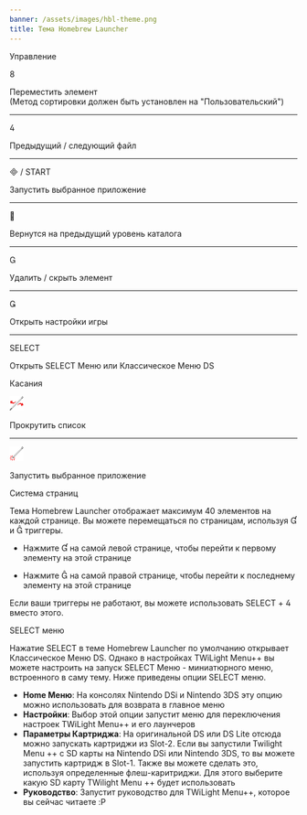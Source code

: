 ```yaml
---
banner: /assets/images/hbl-theme.png
title: Тема Homebrew Launcher
---
```


<div id="button-controls" class="section-title">Управление</div>
<div class="section-body">
    <div class="button-action-group">
        <p class="button-action button">&#xE079;</p>
        <p class="button-action-text">Переместить элемент<br>(Метод сортировки должен быть установлен на "Пользовательский")</p>
    </div>
    <hr>
    <div class="button-action-group">
        <p class="button-action button">&#xE07E;</p>
        <p class="button-action-text">Предыдущий / следующий файл</p>
    </div>
    <hr>
    <div class="button-action-group">
        <p class="button-action"><span class="button">&#xE000; /</span> START</p>
        <p class="button-action-text">Запустить выбранное приложение</p>
    </div>
    <hr>
    <div class="button-action-group">
        <p class="button-action button">&#xE001;</p>
        <p class="button-action-text">Вернутся на предыдущий уровень каталога</p>
    </div>
    <hr>
    <div class="button-action-group">
        <p class="button-action button">&#xE002;</p>
        <p class="button-action-text">Удалить / скрыть элемент</p>
    </div>
    <hr>
    <div class="button-action-group">
        <p class="button-action button">&#xE003;</p>
        <p class="button-action-text">Открыть настройки игры</p>
    </div>
    <hr>
    <div class="button-action-group">
        <p class="button-action">SELECT</p>
        <p class="button-action-text">Открыть SELECT Меню или Классическое Меню DS</p>
    </div>
</div>

<div id="touch-controls" class="section-title">Касания</div>
<div class="section-body">
    <div class="button-action-group">
        <p class="button-action"><img src="/assets/images/left-right.png"></p>
        <p class="button-action-text">Прокрутить список</p>
    </div>
    <hr>
    <div class="button-action-group">
        <p class="button-action"><img src="/assets/images/tap.png"></p>
        <p class="button-action-text">Запустить выбранное приложение</p>
    </div>
    <!-- <hr>
    <div>
        <p>
            If the Sort Method is set to "Custom", you can drag the icon up to move it.
        </p>
    </div> -->
</div>

<div id="page-system" class="section-title">Система страниц</div>
<div class="section-body">
    <p>
        Тема Homebrew Launcher отображает максимум 40 элементов на каждой странице. Вы можете перемещаться по страницам, используя &#xE004; и &#xE005; триггеры.
    </p>
    <ul>
        <li><p>Нажмите &#xE004; на самой левой странице, чтобы перейти к первому элементу на этой странице</p></li>
        <li><p>Нажмите &#xE005; на самой правой странице, чтобы перейти к последнему элементу на этой странице</p></li>
    </ul>
    <p>
        Если ваши триггеры не работают, вы можете использовать SELECT + &#xE07E; вместо этого.
    </p>
</div>

<div id="select-menu" class="section-title">SELECT меню</div>
<div class="section-body">
    <p>
        Нажатие SELECT в теме Homebrew Launcher по умолчанию открывает Классическое Меню DS. Однако в настройках TWiLight Menu++ вы можете настроить на запуск SELECT Меню - миниатюрного меню, встроенного в саму тему. Ниже приведены опции SELECT меню.
    </p>
    <ul>
        <li><strong>Home Меню</strong>: На консолях Nintendo DSi и Nintendo 3DS эту опцию можно использовать для возврата в главное меню</li>
        <li><strong>Настройки</strong>: Выбор этой опции запустит меню для переключения настроек TWiLight Menu++ и его лаунчеров</li>
        <li><strong>Параметры Картриджа</strong>: На оригинальной DS или DS Lite отсюда можно запускать картриджи из Slot-2. Если вы запустили Twilight Menu ++ с SD карты на Nintendo DSi или Nintendo 3DS, то вы можете запустить картридж в Slot-1. Также вы можете сделать это, используя определенные флеш-каритриджи. Для этого выберите какую SD карту TWilight Menu ++ будет использовать</li>
        <li><strong>Руководство</strong>: Запустит руководство для TWiLight Menu++, которое вы сейчас читаете :P</li>
    </ul>
</div>
